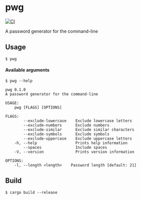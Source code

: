 # pwg

[![CI](https://github.com/jsmits/pwg/actions/workflows/ci.yml/badge.svg)](https://github.com/jsmits/pwg/actions/workflows/ci.yml)

A password generator for the command-line

## Usage

```
$ pwg
```

#### Available arguments

```
$ pwg --help

pwg 0.1.0
A password generator for the command-line

USAGE:
    pwg [FLAGS] [OPTIONS]

FLAGS:
        --exclude-lowercase    Exclude lowercase letters
        --exclude-numbers      Exclude numbers
        --exclude-similar      Exclude similar characters
        --exclude-symbols      Exclude symbols
        --exclude-uppercase    Exclude uppercase letters
    -h, --help                 Prints help information
        --spaces               Include spaces
    -V, --version              Prints version information

OPTIONS:
    -l, --length <length>    Password length [default: 21]
```

## Build

```
$ cargo build --release
```